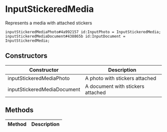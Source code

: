 # InputStickeredMedia
Represents a media with attached stickers

```
inputStickeredMediaPhoto#4a992157 id:InputPhoto = InputStickeredMedia;
inputStickeredMediaDocument#438865b id:InputDocument = InputStickeredMedia;
```

## Constructors
| Constructor | Description |
| ---- | ----------- |
| inputStickeredMediaPhoto | A photo with stickers attached |
| inputStickeredMediaDocument | A document with stickers attached |


## Methods
| Method | Description |
| ---- | ----------- |


